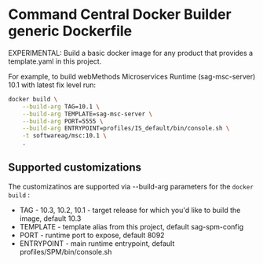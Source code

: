 <!-- Copyright � 2013 - 2018 Software AG, Darmstadt, Germany and/or its licensors

   SPDX-License-Identifier: Apache-2.0

    Licensed under the Apache License, Version 2.0 (the "License");
    you may not use this file except in compliance with the License.
    You may obtain a copy of the License at

        http://www.apache.org/licenses/LICENSE-2.0

    Unless required by applicable law or agreed to in writing, software
    distributed under the License is distributed on an "AS IS" BASIS,
     WITHOUT WARRANTIES OR CONDITIONS OF ANY KIND, either express or implied.
     See the License for the specific language governing permissions and

     limitations under the License.                                                  

-->

# Command Central Docker Builder generic Dockerfile

EXPERIMENTAL: Build a basic docker image for any product that provides a template.yaml in this project.

For example, to build webMethods Microservices Runtime (sag-msc-server) 10.1 with latest fix level run:

```bash
docker build \
    --build-arg TAG=10.1 \
    --build-arg TEMPLATE=sag-msc-server \
    --build-arg PORT=5555 \
    --build-arg ENTRYPOINT=profiles/IS_default/bin/console.sh \
    -t softwareag/msc:10.1 \
    .
```

## Supported customizations

The customizatinos are supported via --build-arg parameters for the `docker build` :

* TAG - 10.3, 10.2, 10.1 - target release for which you'd like to build the image, default 10.3
* TEMPLATE - template alias from this project, default sag-spm-config
* PORT - runtime port to expose, default 8092
* ENTRYPOINT - main runtime entrypoint, default profiles/SPM/bin/console.sh
